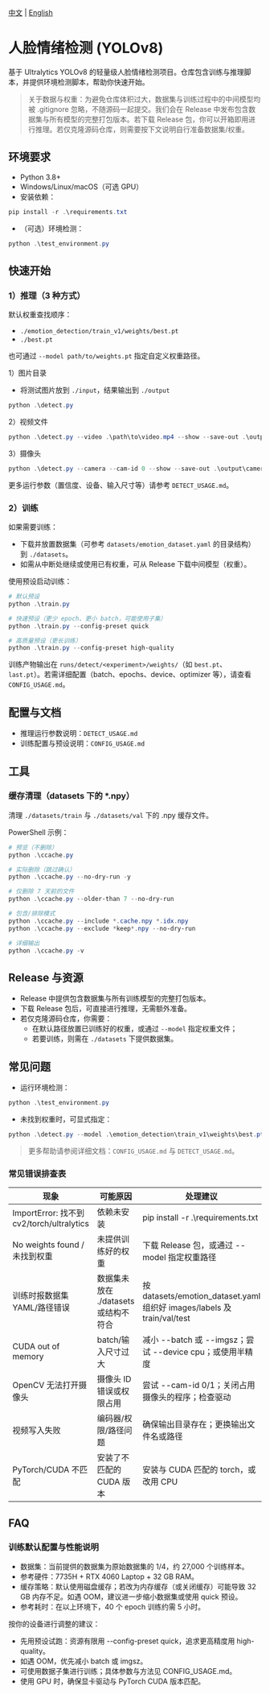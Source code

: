 [中文](README.zh-CN.md) | [English](README.md)

# 人脸情绪检测 (YOLOv8)

基于 Ultralytics YOLOv8 的轻量级人脸情绪检测项目。仓库包含训练与推理脚本，并提供环境检测脚本，帮助你快速开始。

> 关于数据与权重：为避免仓库体积过大，数据集与训练过程中的中间模型均被 .gitignore 忽略，不随源码一起提交。我们会在 Release 中发布包含数据集与所有模型的完整打包版本。若下载 Release 包，你可以开箱即用进行推理。若仅克隆源码仓库，则需要按下文说明自行准备数据集/权重。

## 环境要求

- Python 3.8+
- Windows/Linux/macOS（可选 GPU）
- 安装依赖：

```powershell
pip install -r .\requirements.txt
```

- （可选）环境检测：

```powershell
python .\test_environment.py
```

## 快速开始

### 1）推理（3 种方式）

默认权重查找顺序：
- `./emotion_detection/train_v1/weights/best.pt`
- `./best.pt`

也可通过 `--model path/to/weights.pt` 指定自定义权重路径。

1）图片目录
- 将测试图片放到 `./input`，结果输出到 `./output`
```powershell
python .\detect.py
```

2）视频文件
```powershell
python .\detect.py --video .\path\to\video.mp4 --show --save-out .\output\detected_video.mp4
```

3）摄像头
```powershell
python .\detect.py --camera --cam-id 0 --show --save-out .\output\camera_out.mp4
```

更多运行参数（置信度、设备、输入尺寸等）请参考 `DETECT_USAGE.md`。

### 2）训练

如果需要训练：
- 下载并放置数据集（可参考 `datasets/emotion_dataset.yaml` 的目录结构）到 `./datasets`。
- 如需从中断处继续或使用已有权重，可从 Release 下载中间模型（权重）。

使用预设启动训练：
```powershell
# 默认预设
python .\train.py

# 快速预设（更少 epoch、更小 batch，可能使用子集）
python .\train.py --config-preset quick

# 高质量预设（更长训练）
python .\train.py --config-preset high-quality
```

训练产物输出在 `runs/detect/<experiment>/weights/`（如 `best.pt`、`last.pt`）。若需详细配置（batch、epochs、device、optimizer 等），请查看 `CONFIG_USAGE.md`。

## 配置与文档

- 推理运行参数说明：`DETECT_USAGE.md`
- 训练配置与预设说明：`CONFIG_USAGE.md`

## 工具

### 缓存清理（datasets 下的 *.npy）

清理 `./datasets/train` 与 `./datasets/val` 下的 .npy 缓存文件。

PowerShell 示例：

```powershell
# 预览（不删除）
python .\ccache.py

# 实际删除（跳过确认）
python .\ccache.py --no-dry-run -y

# 仅删除 7 天前的文件
python .\ccache.py --older-than 7 --no-dry-run

# 包含/排除模式
python .\ccache.py --include *.cache.npy *.idx.npy
python .\ccache.py --exclude *keep*.npy --no-dry-run

# 详细输出
python .\ccache.py -v
```

## Release 与资源

- Release 中提供包含数据集与所有训练模型的完整打包版本。
- 下载 Release 包后，可直接进行推理，无需额外准备。
- 若仅克隆源码仓库，你需要：
  - 在默认路径放置已训练好的权重，或通过 `--model` 指定权重文件；
  - 若要训练，则需在 `./datasets` 下提供数据集。

## 常见问题

- 运行环境检测：
```powershell
python .\test_environment.py
```
- 未找到权重时，可显式指定：
```powershell
python .\detect.py --model .\emotion_detection\train_v1\weights\best.pt
```

> 更多帮助请参阅详细文档：`CONFIG_USAGE.md` 与 `DETECT_USAGE.md`。

### 常见错误排查表

| 现象 | 可能原因 | 处理建议 |
| --- | --- | --- |
| ImportError: 找不到 cv2/torch/ultralytics | 依赖未安装 | pip install -r .\requirements.txt |
| No weights found / 未找到权重 | 未提供训练好的权重 | 下载 Release 包，或通过 --model 指定权重路径 |
| 训练时报数据集 YAML/路径错误 | 数据集未放在 ./datasets 或结构不符合 | 按 datasets/emotion_dataset.yaml 组织好 images/labels 及 train/val/test |
| CUDA out of memory | batch/输入尺寸过大 | 减小 --batch 或 --imgsz；尝试 --device cpu；或使用半精度 |
| OpenCV 无法打开摄像头 | 摄像头 ID 错误或权限占用 | 尝试 --cam-id 0/1；关闭占用摄像头的程序；检查驱动 |
| 视频写入失败 | 编码器/权限/路径问题 | 确保输出目录存在；更换输出文件名或路径 |
| PyTorch/CUDA 不匹配 | 安装了不匹配的 CUDA 版本 | 安装与 CUDA 匹配的 torch，或改用 CPU |

## FAQ

### 训练默认配置与性能说明

- 数据集：当前提供的数据集为原始数据集的 1/4，约 27,000 个训练样本。
- 参考硬件：7735H + RTX 4060 Laptop + 32 GB RAM。
- 缓存策略：默认使用磁盘缓存；若改为内存缓存（或关闭缓存）可能导致 32 GB 内存不足。如遇 OOM，建议进一步缩小数据集或使用 quick 预设。
- 参考耗时：在以上环境下，40 个 epoch 训练约需 5 小时。

按你的设备进行调整的建议：
- 先用预设试跑：资源有限用 --config-preset quick，追求更高精度用 high-quality。
- 如遇 OOM，优先减小 batch 或 imgsz。
- 可使用数据子集进行训练；具体参数与方法见 CONFIG_USAGE.md。
- 使用 GPU 时，确保显卡驱动与 PyTorch CUDA 版本匹配。
